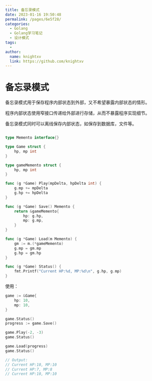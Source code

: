 ```yaml
---
title: 备忘录模式
date: 2023-01-16 19:50:48
permalink: /pages/6e5f28/
categories:
  - Golang
  - Golang学习笔记
  - 设计模式
tags:
  - 
author: 
  name: knightxv
  link: https://github.com/knightxv
---
```

# 备忘录模式

备忘录模式用于保存程序内部状态到外部，又不希望暴露内部状态的情形。

程序内部状态使用窄接口传递给外部进行存储，从而不暴露程序实现细节。

备忘录模式同时可以离线保存内部状态，如保存到数据库，文件等。

```go

type Memento interface{}

type Game struct {
	hp, mp int
}

type gameMemento struct {
	hp, mp int
}

func (g *Game) Play(mpDelta, hpDelta int) {
	g.mp += mpDelta
	g.hp += hpDelta
}

func (g *Game) Save() Memento {
	return &gameMemento{
		hp: g.hp,
		mp: g.mp,
	}
}

func (g *Game) Load(m Memento) {
	gm := m.(*gameMemento)
	g.mp = gm.mp
	g.hp = gm.hp
}

func (g *Game) Status() {
	fmt.Printf("Current HP:%d, MP:%d\n", g.hp, g.mp)
}

```

使用：

```go
game := &Game{
    hp: 10,
    mp: 10,
}

game.Status()
progress := game.Save()

game.Play(-2, -3)
game.Status()

game.Load(progress)
game.Status()

// Output:
// Current HP:10, MP:10
// Current HP:7, MP:8
// Current HP:10, MP:10
```
